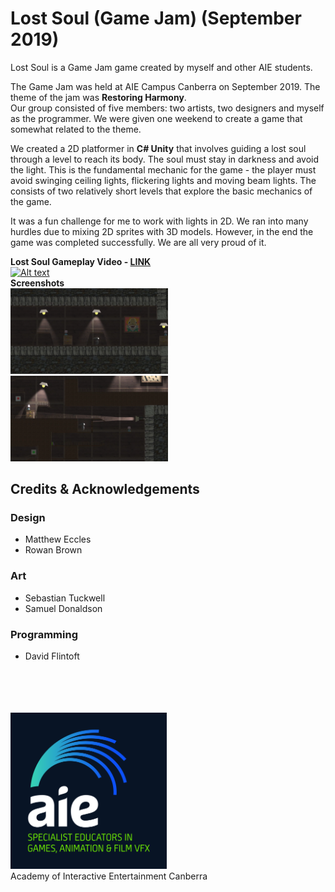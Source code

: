 # Lost Soul (Game Jam) (September 2019)
Lost Soul is a Game Jam game created by myself and other AIE students.

The Game Jam was held at AIE Campus Canberra on September 2019. The theme of the jam was **Restoring Harmony**.<br>
Our group consisted of five members: two artists, two designers and myself as the programmer. We were given one weekend to create a game that somewhat related to the theme.

We created a 2D platformer in **C# Unity** that involves guiding a lost soul through a level to reach its body. The soul must stay in darkness and avoid the light. This is the fundamental mechanic for the game - the player must avoid swinging ceiling lights, flickering lights and moving beam lights. The consists of two relatively short levels that explore the basic mechanics of the game.

It was a fun challenge for me to work with lights in 2D. We ran into many hurdles due to mixing 2D sprites with 3D models. However, in the end the game was completed successfully. We are all very proud of it.

**Lost Soul Gameplay Video - [LINK](https://youtu.be/aNcu5BkrzKw)**<br>
[![Alt text](https://img.youtube.com/vi/aNcu5BkrzKw/0.jpg)](https://www.youtube.com/watch?v=aNcu5BkrzKw)<br>
**Screenshots**<br>
<img src="ss1.png" width=50%/>
<img src="ss2.png" width=50%/></br>

## Credits & Acknowledgements
### Design
- Matthew Eccles
- Rowan Brown
### Art
- Sebastian Tuckwell
- Samuel Donaldson
### Programming
- David Flintoft

</br></br><br><br>
<img src="aie_logo_clr.jpg" alt="Academy of Interactive Entertainment" width=250px height=250px/><br>
Academy of Interactive Entertainment Canberra<br>

